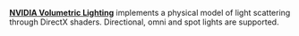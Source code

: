 [**NVIDIA Volumetric Lighting**](https://developer.nvidia.com/volumetriclighting) implements a physical model of light scattering through DirectX shaders. Directional, omni and spot lights are supported.